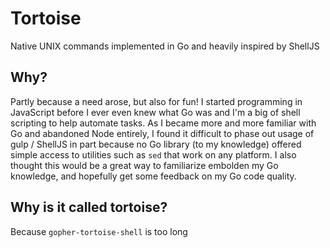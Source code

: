 # Tortoise

Native UNIX commands implemented in Go and heavily inspired by ShellJS

## Why?

Partly because a need arose, but also for fun! I started programming in JavaScript before I ever even knew what Go was and I'm a big of shell scripting to help automate tasks. As I became more and more familiar with Go and abandoned Node entirely, I found it difficult to phase out usage of gulp / ShellJS in part because no Go library (to my knowledge) offered simple access to utilities such as `sed` that work on any platform. I also thought this would be a great way to familiarize embolden my Go knowledge, and hopefully get some feedback on my Go code quality.

## Why is it called tortoise?

Because `gopher-tortoise-shell` is too long
